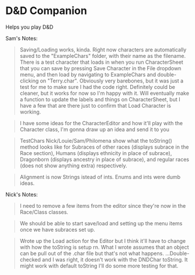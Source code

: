 # D&D Companion

Helps you play D&D

Sam's Notes:
> Saving/Loading works, kinda. Right now characters are automatically saved to the "ExampleChars" folder, with their name as the filename. There is a test character that loads in when you run CharacterSheet that you can save  by pressing Save Character in the File dropdown menu, and then load by navigating to ExampleChars and double-clicking on "Terry.char". Obviously very barebones, but it was just a test for me to make sure I had the code right. Definitely could be cleaner, but it works for now so I'm happy with it. Will eventually make a function to update the labels and things on CharacterSheet, but I have a few that are there just to confirm that Load Character is working.

> I have some ideas for the CharacterEditor and how it'll play with the Character class, I'm gonna draw up an idea and send it to you

> TestChars Nick/Louie/Sam/Philomena show what the toString() method looks like for Subraces of other races (displays subrace in the Race section), Humans (displays ethnicity in place of subrace), Dragonborn (displays ancestry in place of subrace), and regular races (does not show anything extra) respectively.

> Alignment is now Strings istead of ints. Enums and ints were dumb ideas.

Nick's Notes:
> I need to remove a few items from the editor since they're now in the Race/Class classes. 

> We should be able to start save/load and setting up the menu items once we have subraces set up.

> Wrote up the Load action for the Editor but I think it'll have to change with how the toString is setup rn. What I wrote assumes that an object can be pull out of the .char file but that's not what happens. ...Double-checked and I was right, it doesn't work with the DNDChar toString. It might work with default toString I'll do some more testing for that.